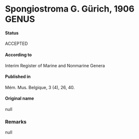 # Spongiostroma G. Gürich, 1906 GENUS

#### Status
ACCEPTED

#### According to
Interim Register of Marine and Nonmarine Genera

#### Published in
Mém. Mus. Belgique, 3 (4), 26, 40.

#### Original name
null

### Remarks
null